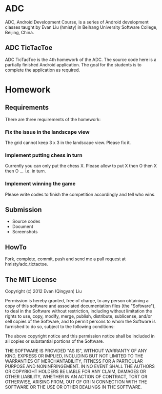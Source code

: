 ADC
===
ADC, Android Development Course, is a series of Android development classes taught by Evan Liu (hmisty) in Beihang University Software College, Beijing, China.

ADC TicTacToe
---
ADC TicTacToe is the 4th homework of the ADC.
The source code here is a partially finished Android application. The goal for the students is to complete the application as required.

Homework
===

Requirements
---
There are three requirements of the homework:

### Fix the issue in the landscape view
The grid cannot keep 3 x 3 in the landscape view.
Please fix it.

### Implement putting chess in turn
Currently you can only put the chess X.
Please allow to put X then O then X then O ... i.e. in turn.

### Implement winning the game
Please write codes to finish the competition accordingly and tell who wins.

Submission
---
  * Source codes
  * Document
  * Screenshots

HowTo
---
Fork, complete, commit, push and send me a pull request at hmisty/adc_tictactoe.

The MIT License
---
Copyright (c) 2012
Evan (Qingyan) Liu

Permission is hereby granted, free of charge, to any person obtaining a copy
of this software and associated documentation files (the "Software"), to deal
in the Software without restriction, including without limitation the rights
to use, copy, modify, merge, publish, distribute, sublicense, and/or sell
copies of the Software, and to permit persons to whom the Software is
furnished to do so, subject to the following conditions:

The above copyright notice and this permission notice shall be included in
all copies or substantial portions of the Software.

THE SOFTWARE IS PROVIDED "AS IS", WITHOUT WARRANTY OF ANY KIND, EXPRESS OR
IMPLIED, INCLUDING BUT NOT LIMITED TO THE WARRANTIES OF MERCHANTABILITY,
FITNESS FOR A PARTICULAR PURPOSE AND NONINFRINGEMENT. IN NO EVENT SHALL THE
AUTHORS OR COPYRIGHT HOLDERS BE LIABLE FOR ANY CLAIM, DAMAGES OR OTHER
LIABILITY, WHETHER IN AN ACTION OF CONTRACT, TORT OR OTHERWISE, ARISING FROM,
OUT OF OR IN CONNECTION WITH THE SOFTWARE OR THE USE OR OTHER DEALINGS IN
THE SOFTWARE.
